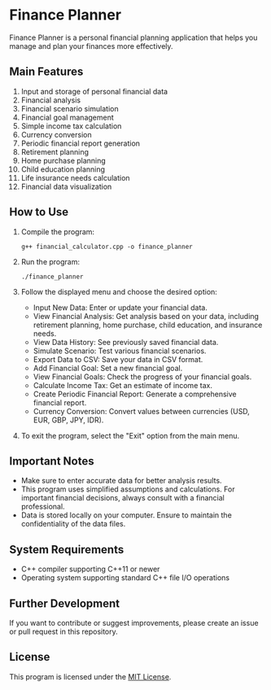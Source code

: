 # Finance Planner

Finance Planner is a personal financial planning application that helps you manage and plan your finances more effectively.

## Main Features

1. Input and storage of personal financial data
2. Financial analysis
3. Financial scenario simulation
4. Financial goal management
5. Simple income tax calculation
6. Currency conversion
7. Periodic financial report generation
8. Retirement planning
9. Home purchase planning
10. Child education planning
11. Life insurance needs calculation
12. Financial data visualization

## How to Use

1. Compile the program:
   ```
   g++ financial_calculator.cpp -o finance_planner
   ```

2. Run the program:
   ```
   ./finance_planner
   ```

3. Follow the displayed menu and choose the desired option:

   - Input New Data: Enter or update your financial data.
   - View Financial Analysis: Get analysis based on your data, including retirement planning, home purchase, child education, and insurance needs.
   - View Data History: See previously saved financial data.
   - Simulate Scenario: Test various financial scenarios.
   - Export Data to CSV: Save your data in CSV format.
   - Add Financial Goal: Set a new financial goal.
   - View Financial Goals: Check the progress of your financial goals.
   - Calculate Income Tax: Get an estimate of income tax.
   - Create Periodic Financial Report: Generate a comprehensive financial report.
   - Currency Conversion: Convert values between currencies (USD, EUR, GBP, JPY, IDR).

4. To exit the program, select the "Exit" option from the main menu.

## Important Notes

- Make sure to enter accurate data for better analysis results.
- This program uses simplified assumptions and calculations. For important financial decisions, always consult with a financial professional.
- Data is stored locally on your computer. Ensure to maintain the confidentiality of the data files.

## System Requirements

- C++ compiler supporting C++11 or newer
- Operating system supporting standard C++ file I/O operations

## Further Development

If you want to contribute or suggest improvements, please create an issue or pull request in this repository.

## License

This program is licensed under the [MIT License](LICENSE).